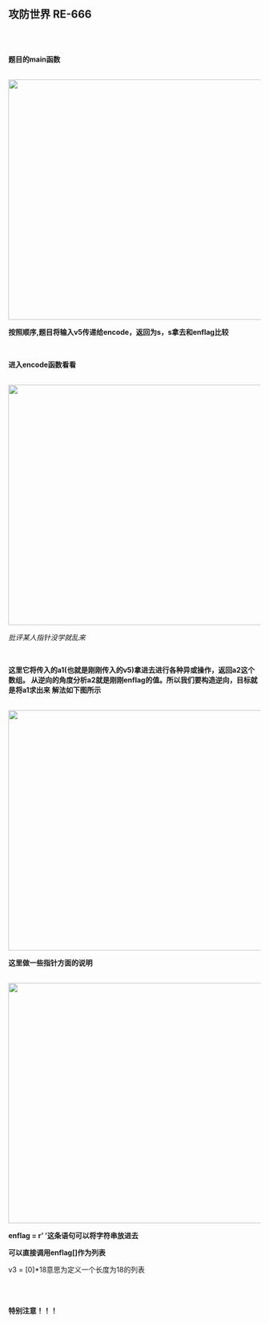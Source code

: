 ## 攻防世界 RE-666

<br><br>

**题目的main函数**

<br>


<img src="https://54huarui.github.io/blogs/BJ/12.png" width="880" height="480">

<br>

**按照顺序,题目将输入v5传递给encode，返回为s，s拿去和enflag比较**

<br>

**进入encode函数看看**

<br>

<img src="https://54huarui.github.io/blogs/BJ/13.png" width="880" height="480">

<br>

*批评某人指针没学就乱来*

<br>

**这里它将传入的a1(也就是刚刚传入的v5)拿进去进行各种异或操作，返回a2这个数组。
从逆向的角度分析a2就是刚刚enflag的值。所以我们要构造逆向，目标就是将a1求出来
解法如下图所示**

<br>

<img src="https://54huarui.github.io/blogs/BJ/14.png" width="880" height="480">

<br>


**这里做一些指针方面的说明**

<br>

<img src="https://54huarui.github.io/blogs/BJ/14.png" width="880" height="480">

<br>

**enflag = r’   ’这条语句可以将字符串放进去**

**可以直接调用enflag[]作为列表**

v3 = [0]*18意思为定义一个长度为18的列表

<br>



<br>

**特别注意！！！**